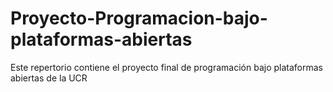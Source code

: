 # Proyecto-Programacion-bajo-plataformas-abiertas
Este repertorio contiene el proyecto final de programación bajo plataformas abiertas de la UCR 
